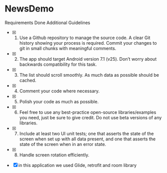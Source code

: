 # NewsDemo

Requirements Done
Additional Guidelines
 - [x] 1. Use a Github repository to manage the source code. A clear Git history showing your process is required.
Commit your changes to git in small chunks with meaningful comments.
- [x] 2. The app should target Android version 7.1 (v25). Don’t worry about backwards compatibility for this task.
- [x] 3. The list should scroll smoothly. As much data as possible should be cached.
- [x] 4. Comment your code where necessary.
- [x] 5. Polish your code as much as possible.
- [x] 6. Feel free to use any best-practice open-source libraries/examples you need, just be sure to give credit. Do
not use beta versions of any libraries.
- [x] 7. Include at least two UI unit tests; one that asserts the state of the screen when set up with all data present,
and one that asserts the state of the screen when in an error state.
- [x] 8. Handle screen rotation efficiently.

- [x] in this application we used Glide, retrofit and room library  
